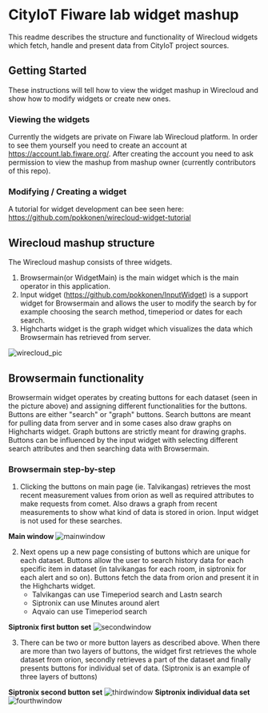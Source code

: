 # CityIoT Fiware lab widget mashup
This readme describes the structure and functionality of Wirecloud widgets which fetch, handle and present data from CityIoT project sources.

## Getting Started
These instructions will tell how to view the widget mashup in Wirecloud and show how to modify widgets or create new ones.

### Viewing the widgets
Currently the widgets are private on Fiware lab Wirecloud platform. In order to see them yourself you need to create an account at https://account.lab.fiware.org/.
After creating the account you need to ask permission to view the mashup from mashup owner (currently contributors of this repo).

### Modifying / Creating a widget
A tutorial for widget development can bee seen here: https://github.com/pokkonen/wirecloud-widget-tutorial

## Wirecloud mashup structure
The Wirecloud mashup consists of three widgets. 
1. Browsermain(or WidgetMain) is the main widget which is the main operator in this application.
2. Input widget (https://github.com/pokkonen/InputWidget) is a support widget for Browsermain and allows the user to modify the search by for example choosing the search method, timeperiod or dates for each search. 
3. Highcharts widget is the graph widget which visualizes the data which Browsermain has retrieved from server.

![wirecloud_pic](https://user-images.githubusercontent.com/14833656/58404833-bac8f200-806e-11e9-969b-f425a01a10d7.PNG)

## Browsermain functionality
Browsermain widget operates by creating buttons for each dataset (seen in the picture above) and assigning different functionalities for the buttons. Buttons are either "search" or "graph" buttons. Search buttons are meant for pulling data from server and in some cases also draw graphs on Highcharts widget. Graph buttons are strictly meant for drawing graphs. Buttons can be influenced by the input widget with selecting different search attributes and then searching data with Browsermain.

### Browsermain step-by-step
1. Clicking the buttons on main page (ie. Talvikangas) retrieves the most recent measurement values from orion as well as required attributes to make requests from comet. Also draws a graph from recent measurements to show what kind of data is stored in orion. Input widget is not used for these searches.

**Main window**
![mainwindow](https://user-images.githubusercontent.com/14833656/58412616-801b8580-807f-11e9-8b29-97d9583f97d6.PNG)

2. Next opens up a new page consisting of buttons which are unique for each dataset. Buttons allow the user to search history data for each specific item in dataset (in talvikangas for each room, in siptronix for each alert and so on). Buttons fetch the data from orion and present it in the Highcharts widget.
    - Talvikangas can use Timeperiod search and Lastn search
    - Siptronix can use Minutes around alert
    - Aqvaio can use Timeperiod search
    
**Siptronix first button set**
![secondwindow](https://user-images.githubusercontent.com/14833656/58412624-83167600-807f-11e9-974b-19040f381856.PNG)

3. There can be two or more button layers as described above. When there are more than two layers of buttons, the widget first retrieves the whole dataset from orion, secondly retrieves a part of the dataset and finally presents buttons for individual set of data. (Siptronix is an example of three layers of buttons)

**Siptronix second button set**
![thirdwindow](https://user-images.githubusercontent.com/14833656/58412626-84e03980-807f-11e9-86b7-0a38e84fee7b.PNG)
**Siptronix individual data set**
![fourthwindow](https://user-images.githubusercontent.com/14833656/58412629-86116680-807f-11e9-9064-6d18cf3ebfd8.PNG)
